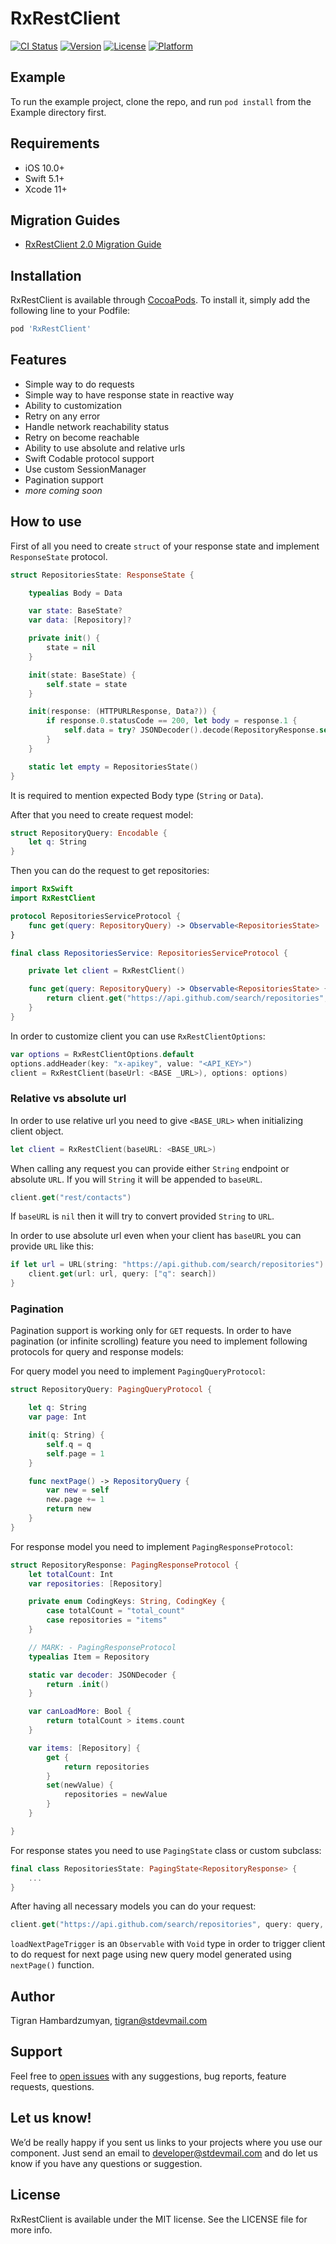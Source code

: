 # RxRestClient

[![CI Status](http://img.shields.io/travis/stdevteam/RxRestClient.svg?style=flat)](https://travis-ci.org/stdevteam/RxRestClient)
[![Version](https://img.shields.io/cocoapods/v/RxRestClient.svg?style=flat)](http://cocoapods.org/pods/RxRestClient)
[![License](https://img.shields.io/cocoapods/l/RxRestClient.svg?style=flat)](http://cocoapods.org/pods/RxRestClient)
[![Platform](https://img.shields.io/cocoapods/p/RxRestClient.svg?style=flat)](http://cocoapods.org/pods/RxRestClient)

## Example

To run the example project, clone the repo, and run `pod install` from the Example directory first.

## Requirements

* iOS 10.0+
* Swift 5.1+
* Xcode 11+

## Migration Guides

- [RxRestClient 2.0 Migration Guide](./Documentation/RxRestClient%202.0%20Migration%20Guide.md)

## Installation

RxRestClient is available through [CocoaPods](http://cocoapods.org). To install
it, simply add the following line to your Podfile:

```ruby
pod 'RxRestClient'
```

## Features

* Simple way to do requests
* Simple way to have response state in reactive way
* Ability to customization
* Retry on any error
* Handle network reachability status
* Retry on become reachable
* Ability to use absolute and relative urls
* Swift Codable protocol support
* Use custom SessionManager
* Pagination support
* _more coming soon_

## How to use

First of all you need to create `struct` of your response state and implement `ResponseState` protocol.

```swift
struct RepositoriesState: ResponseState {

    typealias Body = Data

    var state: BaseState?
    var data: [Repository]?

    private init() {
        state = nil
    }

    init(state: BaseState) {
        self.state = state
    }

    init(response: (HTTPURLResponse, Data?)) {
        if response.0.statusCode == 200, let body = response.1 {
            self.data = try? JSONDecoder().decode(RepositoryResponse.self, from: body).items
        }
    }

    static let empty = RepositoriesState()
}
```

It is required to mention expected Body type (`String` or `Data`).

After that you need to create request model:

```swift
struct RepositoryQuery: Encodable {
    let q: String
}

```

Then you can do the request to get repositories:

```swift
import RxSwift
import RxRestClient

protocol RepositoriesServiceProtocol {
    func get(query: RepositoryQuery) -> Observable<RepositoriesState>
}

final class RepositoriesService: RepositoriesServiceProtocol {

    private let client = RxRestClient()

    func get(query: RepositoryQuery) -> Observable<RepositoriesState> {
        return client.get("https://api.github.com/search/repositories", query: query)
    }
}

```

In order to customize client you can use `RxRestClientOptions`:

```swift
var options = RxRestClientOptions.default
options.addHeader(key: "x-apikey", value: "<API_KEY>")
client = RxRestClient(baseUrl: <BASE _URL>), options: options)
```

### Relative vs absolute url

In order to use relative url you need to give `<BASE_URL>` when initializing client object.

```swift
let client = RxRestClient(baseURL: <BASE_URL>)
```

When calling any request you can provide either `String` endpoint or absolute `URL`. If you will `String` it will be appended to `baseURL`.

```swift
client.get("rest/contacts")
```

If `baseURL` is `nil` then it will try to convert provided `String` to `URL`.

In order to use absolute url even when your client has `baseURL` you can provide `URL` like this:

```swift
if let url = URL(string: "https://api.github.com/search/repositories") {
    client.get(url: url, query: ["q": search])
}
```

### Pagination

Pagination support is working only for `GET` requests. In order to have pagination (or infinite scrolling) feature you need to implement following protocols for query and response models:

For query model you need to implement `PagingQueryProtocol`:

```swift
struct RepositoryQuery: PagingQueryProtocol {

    let q: String
    var page: Int

    init(q: String) {
        self.q = q
        self.page = 1
    }

    func nextPage() -> RepositoryQuery {
        var new = self
        new.page += 1
        return new
    }
}
```

For response model you need to implement `PagingResponseProtocol`:

```swift
struct RepositoryResponse: PagingResponseProtocol {
    let totalCount: Int
    var repositories: [Repository]

    private enum CodingKeys: String, CodingKey {
        case totalCount = "total_count"
        case repositories = "items"
    }

    // MARK: - PagingResponseProtocol
    typealias Item = Repository

    static var decoder: JSONDecoder {
        return .init()
    }

    var canLoadMore: Bool {
        return totalCount > items.count
    }

    var items: [Repository] {
        get {
            return repositories
        }
        set(newValue) {
            repositories = newValue
        }
    }

}
```

For response states you need to use `PagingState` class or custom subclass:

```swift
final class RepositoriesState: PagingState<RepositoryResponse> {
    ...
}
```

After having all necessary models you can do your request:

```swift
client.get("https://api.github.com/search/repositories", query: query, loadNextPageTrigger: loadNextPageTrigger)
```

`loadNextPageTrigger` is an `Observable` with `Void` type in order to trigger client to do request for next page using new query model generated using `nextPage()` function. 

## Author

Tigran Hambardzumyan, tigran@stdevmail.com

## Support

Feel free to [open issues](https://github.com/stdevteam/RxRestClient/issues/new) with any suggestions, bug reports, feature requests, questions.

## Let us know!

We’d be really happy if you sent us links to your projects where you use our component. Just send an email to developer@stdevmail.com and do let us know if you have any questions or suggestion.

## License

RxRestClient is available under the MIT license. See the LICENSE file for more info.
